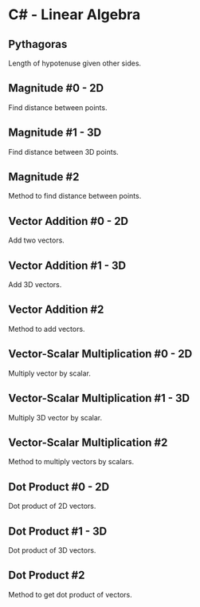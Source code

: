 # C# - Linear Algebra

## Pythagoras
Length of hypotenuse given other sides.

## Magnitude #0 - 2D
Find distance between points.

## Magnitude #1 - 3D
Find distance between 3D points.

## Magnitude #2
Method to find distance between points.

## Vector Addition #0 - 2D
Add two vectors.

## Vector Addition #1 - 3D
Add 3D vectors.

## Vector Addition #2
Method to add vectors.

## Vector-Scalar Multiplication #0 - 2D
Multiply vector by scalar.

## Vector-Scalar Multiplication #1 - 3D
Multiply 3D vector by scalar.

## Vector-Scalar Multiplication #2
Method to multiply vectors by scalars.

## Dot Product #0 - 2D
Dot product of 2D vectors.

## Dot Product #1 - 3D
Dot product of 3D vectors.

## Dot Product #2
Method to get dot product of vectors.
